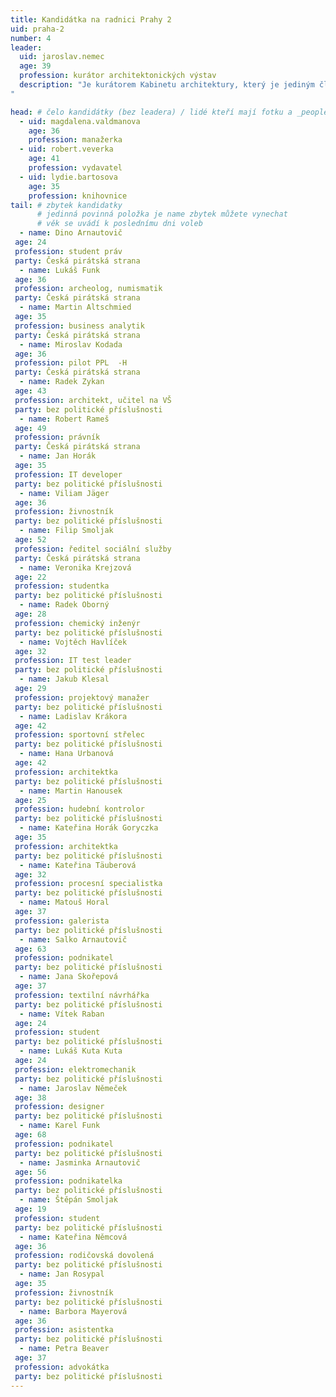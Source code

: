 ```yaml
---
title: Kandidátka na radnici Prahy 2
uid: praha-2
number: 4
leader: 
  uid: jaroslav.nemec
  age: 39
  profession: kurátor architektonických výstav
  description: "Je kurátorem Kabinetu architektury, který je jediným členem ICAM (Mezinárodní konfederace architektonických muzeí / International Confederation of Architectural Museums) v České republice.
"

head: # čelo kandidátky (bez leadera) / lidé kteří mají fotku a _people/jmeno.md
  - uid: magdalena.valdmanova
    age: 36
    profession: manažerka
  - uid: robert.veverka
    age: 41
    profession: vydavatel
  - uid: lydie.bartosova
    age: 35
    profession: knihovnice
tail: # zbytek kandidatky
      # jedinná povinná položka je name zbytek můžete vynechat
      # věk se uvádí k poslednímu dni voleb
  - name: Dino Arnautovič
 age: 24
 profession: student práv
 party: Česká pirátská strana
  - name: Lukáš Funk
 age: 36
 profession: archeolog, numismatik
 party: Česká pirátská strana
  - name: Martin Altschmied
 age: 35
 profession: business analytik
 party: Česká pirátská strana
  - name: Miroslav Kodada
 age: 36
 profession: pilot PPL  -H
 party: Česká pirátská strana
  - name: Radek Zykan
 age: 43
 profession: architekt, učitel na VŠ
 party: bez politické příslušnosti
  - name: Robert Rameš
 age: 49
 profession: právník
 party: Česká pirátská strana
  - name: Jan Horák
 age: 35
 profession: IT developer
 party: bez politické příslušnosti
  - name: Viliam Jäger
 age: 36
 profession: živnostník
 party: bez politické příslušnosti
  - name: Filip Smoljak
 age: 52
 profession: ředitel sociální služby
 party: Česká pirátská strana
  - name: Veronika Krejzová
 age: 22
 profession: studentka
 party: bez politické příslušnosti
  - name: Radek Oborný
 age: 28
 profession: chemický inženýr
 party: bez politické příslušnosti
  - name: Vojtěch Havlíček
 age: 32
 profession: IT test leader
 party: bez politické příslušnosti
  - name: Jakub Klesal
 age: 29
 profession: projektový manažer
 party: bez politické příslušnosti
  - name: Ladislav Krákora
 age: 42
 profession: sportovní střelec
 party: bez politické příslušnosti
  - name: Hana Urbanová
 age: 42
 profession: architektka
 party: bez politické příslušnosti
  - name: Martin Hanousek
 age: 25
 profession: hudební kontrolor
 party: bez politické příslušnosti
  - name: Kateřina Horák Goryczka
 age: 35
 profession: architektka
 party: bez politické příslušnosti
  - name: Kateřina Täuberová
 age: 32
 profession: procesní specialistka
 party: bez politické příslušnosti
  - name: Matouš Horal
 age: 37
 profession: galerista
 party: bez politické příslušnosti
  - name: Salko Arnautovič
 age: 63
 profession: podnikatel
 party: bez politické příslušnosti
  - name: Jana Skořepová
 age: 37
 profession: textilní návrhářka
 party: bez politické příslušnosti
  - name: Vítek Raban
 age: 24
 profession: student
 party: bez politické příslušnosti
  - name: Lukáš Kuta Kuta
 age: 24
 profession: elektromechanik
 party: bez politické příslušnosti
  - name: Jaroslav Němeček
 age: 38
 profession: designer
 party: bez politické příslušnosti
  - name: Karel Funk
 age: 68
 profession: podnikatel
 party: bez politické příslušnosti
  - name: Jasminka Arnautovič
 age: 56
 profession: podnikatelka
 party: bez politické příslušnosti
  - name: Štěpán Smoljak
 age: 19
 profession: student
 party: bez politické příslušnosti
  - name: Kateřina Němcová
 age: 36
 profession: rodičovská dovolená
 party: bez politické příslušnosti
  - name: Jan Rosypal
 age: 35
 profession: živnostník
 party: bez politické příslušnosti
  - name: Barbora Mayerová
 age: 36
 profession: asistentka
 party: bez politické příslušnosti
  - name: Petra Beaver
 age: 37
 profession: advokátka
 party: bez politické příslušnosti
---
```

